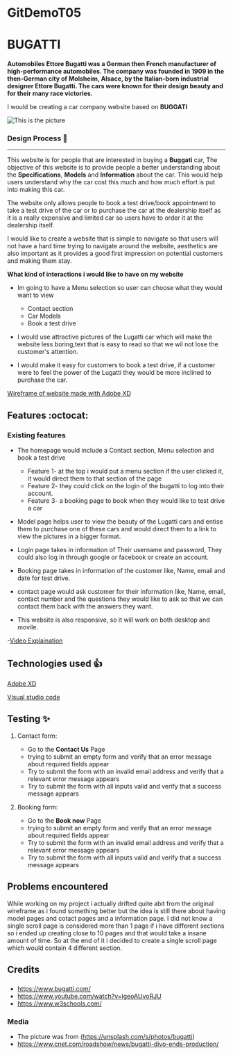 # GitDemoT05

# BUGATTI

**Automobiles Ettore Bugatti was a German then French manufacturer of high-performance automobiles. The company was founded in 1909 in the then-German city of Molsheim, Alsace, by the Italian-born industrial designer Ettore Bugatti. The cars were known for their design beauty and for their many race victories.**

I would be creating a car company website based on **BUGGATI**

![This is the picture](https://cimg2.ibsrv.net/ibimg/hgm/1920x1080-1/100/800/the-final-bugatti-divo_100800186.jpg)

### Design Process :rocket:

---

This website is for people that are interested in buying a **Buggati** car, The objective of this website is to provide people a better understanding about the **Specifications**, **Models** and **Information** about the car. This would help users understand why the car cost this much and how much effort is put into making this car.

The website only allows people to book a test drive/book appointment to take a test drive of the car or to purchase the car at the dealership itself as it is a really expensive and limited car so users have to order it at the dealership itself.

I would like to create a website that is simple to navigate so that users will not have a hard time trying to navigate around the website, aesthetics are also important as it provides a good first impression on potential customers and making them stay.

**What kind of interactions i would like to have on my website**

- Im going to have a Menu selection so user can choose what they would want to view

  - Contact section
  - Car Models
  - Book a test drive

- I would use attractive pictures of the Lugatti car which will make the website less boring,text that is easy to read so that we wil not lose the customer's attention.
- I would make it easy for customers to book a test drive, if a customer were to feel the power of the Lugatti they would be more inclined to purchase the car.

[Wireframe of website made with Adobe XD](https://xd.adobe.com/view/231ce738-51a0-4206-b487-6f7e6edaa566-764f/)

## Features :octocat:

### Existing features

- The homepage would include a Contact section, Menu selection and book a test drive
  - Feature 1- at the top i would put a menu section if the user clicked it, it would direct them to that section of the page
  - Feature 2- they could click on the login of the bugatti to log into their account.
  - Feature 3- a booking page to book when they would like to test drive a car
- Model page helps user to view the beauty of the Lugatti cars and entise them to purchase one of these cars and would direct them to a link to view the pictures in a bigger format.
- Login page takes in information of Their username and password, They could also log in through google or facebook or create an account.
- Booking page takes in information of the customer like, Name, email and date for test drive.
- contact page would ask customer for their information like, Name, email, contact number and the questions they would like to ask so that we can contact them back with the answers they want.

- This website is also responsive, so it will work on both desktop and movile.

-[Video Explaination](https://connectnpedu.sharepoint.com/sites/Interview983/_layouts/15/stream.aspx?id=%2Fsites%2FInterview983%2FShared%20Documents%2FGeneral%2FRecordings%2FNew%20channel%20meeting%2D20221204%5F010047%2DMeeting%20Recording%2Emp4)

## Technologies used :+1:

[Adobe XD](https://www.adobe.com/sg/products/xd.html)

[Visual studio code](https://code.visualstudio.com/)

## Testing :sparkles:

1. Contact form:
   - Go to the **Contact Us** Page
   - trying to submit an empty form and verify that an error message about required fields appear
   - Try to submit the form with an invalid email address and verify that a relevant error message appears
   - Try to submit the form with all inputs valid and verify that a success message appears
2. Booking form:

   - Go to the **Book now** Page
   - trying to submit an empty form and verify that an error message about required fields appear
   - Try to submit the form with an invalid email address and verify that a relevant error message appears
   - Try to submit the form with all inputs valid and verify that a success message appears

## Problems encountered

While working on my project i actually drifted quite abit from the original wireframe as i found something better but the idea is still there about having model pages and cotact pages and a information page. I did not know a single scroll page is considered more than 1 page if i have different sections so i ended up creating close to 10 pages and that would take a insane amount of time. So at the end of it i decided to create a single scroll page which would contain 4 different section.

## Credits

###

- https://www.bugatti.com/
- https://www.youtube.com/watch?v=lgeoAUvoRJU
- https://www.w3schools.com/

### Media

- The picture was from (https://unsplash.com/s/photos/bugatti)
- https://www.cnet.com/roadshow/news/bugatti-divo-ends-production/
